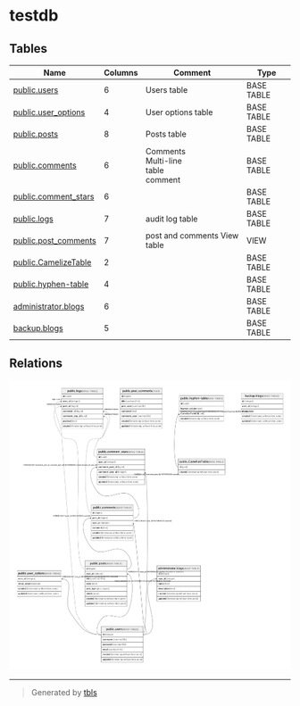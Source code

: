 # testdb

## Tables

| Name                                            | Columns | Comment                                    | Type       |
| ----------------------------------------------- | ------- | ------------------------------------------ | ---------- |
| [public.users](public.users.md)                 | 6       | Users table                                | BASE TABLE |
| [public.user_options](public.user_options.md)   | 4       | User options table                         | BASE TABLE |
| [public.posts](public.posts.md)                 | 8       | Posts table                                | BASE TABLE |
| [public.comments](public.comments.md)           | 6       | Comments<br>Multi-line<br>table<br>comment | BASE TABLE |
| [public.comment_stars](public.comment_stars.md) | 6       |                                            | BASE TABLE |
| [public.logs](public.logs.md)                   | 7       | audit log table                            | BASE TABLE |
| [public.post_comments](public.post_comments.md) | 7       | post and comments View table               | VIEW       |
| [public.CamelizeTable](public.CamelizeTable.md) | 2       |                                            | BASE TABLE |
| [public.hyphen-table](public.hyphen-table.md)   | 4       |                                            | BASE TABLE |
| [administrator.blogs](administrator.blogs.md)   | 6       |                                            | BASE TABLE |
| [backup.blogs](backup.blogs.md)                 | 5       |                                            | BASE TABLE |

## Relations

![er](schema.png)

---

> Generated by [tbls](https://github.com/k1LoW/tbls)
